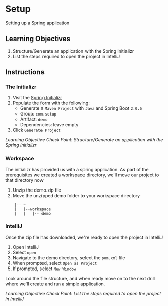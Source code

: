 # Setup

Setting up a Spring application

## Learning Objectives

1. Structure/Generate an application with the Spring Initializr
1. List the steps required to open the project in IntelliJ

## Instructions

### The Initializr

1. Visit the [Spring Initializr](https://start.spring.io/)
1. Populate the form with the following:
    - Generate a `Maven Project` with `Java` and Spring Boot `2.0.6`
    - Group: `com.setup`
    - Artifact: `demo`
    - Dependencies: leave empty
1. Click `Generate Project`

_Learning Objective Check Point: Structure/Generate an application with the Spring Initializr_

### Workspace
The initializr has provided us with a spring application. As part of the prerequisites we created a workspace directory, we'll move our project to that directory now

1. Unzip the demo.zip file
1. Move the unzipped demo folder to your workspace directory
```
    |-- ~
    |   |--workspace
    |   |   |-- demo

```

### IntelliJ

Once the zip file has downloaded, we're ready to open the project in IntelliJ

1. Open IntelliJ
1. Select `open`
1. Navigate to the demo directory, select the `pom.xml` file
1. When prompted, select `Open as Project`
1. If prompted, select `New Window` 

Look around the file structure, and when ready move on to the next drill where we'll create and run a simple application.

_Learning Objective Check Point: List the steps required to open the project in IntelliJ_
